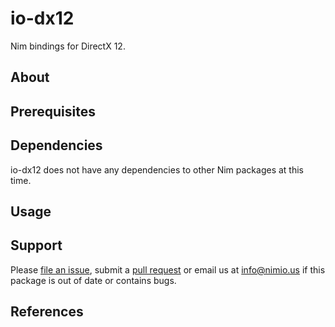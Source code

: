 # io-dx12

Nim bindings for DirectX 12.


## About


## Prerequisites


## Dependencies

io-dx12 does not have any dependencies to other Nim packages at this time.


## Usage


## Support

Please [file an issue](https://github.com/nimious/io-dx12/issues), submit a
[pull request](https://github.com/nimious/io-dx12/pulls?q=is%3Aopen+is%3Apr)
or email us at info@nimio.us if this package is out of date or contains bugs.


## References
